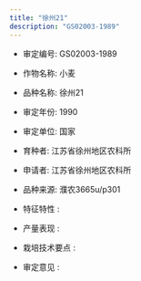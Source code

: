```yaml
---
title: "徐州21"
description: "GS02003-1989"
---
```

* 审定编号:  GS02003-1989

*  作物名称:  小麦

*  品种名称:  徐州21

*  审定年份:  1990

*  审定单位:  国家

* 育种者:  江苏省徐州地区农科所

*  申请者:  江苏省徐州地区农科所

*  品种来源:  濮农3665u/p301

*  特征特性 : 

 
*  产量表现 : 


*  栽培技术要点 : 


*  审定意见 : 

